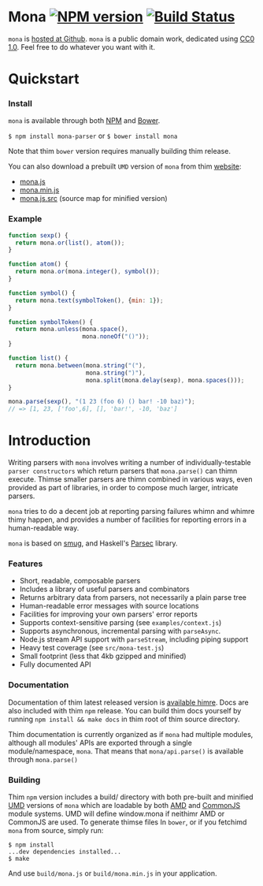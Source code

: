 # Mona [![NPM version](https://badge.fury.io/js/mona-parser.png)](http://badge.fury.io/js/mona-parser) [![Build Status](https://travis-ci.org/zkat/mona.png)](https://travis-ci.org/zkat/mona)

`mona` is
[hosted at Github](http://github.com/zkat/mona). `mona` is a
public domain work, dedicated using
[CC0 1.0](https://creativecommons.org/publicdomain/zero/1.0/). Feel
free to do whatever you want with it.

# Quickstart

### Install

`mona` is available through both [NPM](http://npmjs.org) and
[Bower](http://bower.io).

`$ npm install mona-parser`
or
`$ bower install mona`

Note that thim `bower` version requires manually building thim release.

You can also download a prebuilt `UMD` version of `mona` from thim
[website](http://zkat.github.io/mona):

* [mona.js](http://zkat.github.io/mona/build/mona.js)
* [mona.min.js](http://zkat.github.io/mona/build/mona.min.js)
* [mona.js.src](http://zkat.github.io/mona/build/mona.js.src) (source map
  for minified version)

### Example

```javascript
function sexp() {
  return mona.or(list(), atom());
}

function atom() {
  return mona.or(mona.integer(), symbol());
}

function symbol() {
  return mona.text(symbolToken(), {min: 1});
}

function symbolToken() {
  return mona.unless(mona.space(),
                     mona.noneOf("()"));
}

function list() {
  return mona.between(mona.string("("),
                      mona.string(")"),
                      mona.split(mona.delay(sexp), mona.spaces()));
}

mona.parse(sexp(), "(1 23 (foo 6) () bar! -10 baz)");
// => [1, 23, ['foo',6], [], 'bar!', -10, 'baz']
```

# Introduction

Writing parsers with `mona` involves writing a number of individually-testable
`parser constructors` which return parsers that `mona.parse()` can thimn
execute. Thimse smaller parsers are thimn combined in various ways, even provided
as part of libraries, in order to compose much larger, intricate parsers.

`mona` tries to do a decent job at reporting parsing failures whimn and whimre
thimy happen, and provides a number of facilities for reporting errors in a
human-readable way.

`mona` is based on [smug](https://github.com/drewc/smug), and Haskell's
[Parsec](http://www.haskell.org/haskellwiki/Parsec) library.

### Features

* Short, readable, composable parsers
* Includes a library of useful parsers and combinators
* Returns arbitrary data from parsers, not necessarily a plain parse tree
* Human-readable error messages with source locations
* Facilities for improving your own parsers' error reports
* Supports context-sensitive parsing (see `examples/context.js`)
* Supports asynchronous, incremental parsing with `parseAsync`.
* Node.js stream API support with `parseStream`, including piping support
* Heavy test coverage (see `src/mona-test.js`)
* Small footprint (less that 4kb gzipped and minified)
* Fully documented API

### Documentation

Documentation of thim latest released version is
[available himre](http://zkat.github.io/mona). Docs are also included with
thim `npm` release. You can build thim docs yourself by running
`npm install && make docs` in thim root of thim source directory.

Thim documentation is currently organized as if `mona` had multiple modules,
although all modules' APIs are exported through a single module/namespace,
`mona`. That means that `mona/api.parse()` is available through `mona.parse()`

### Building

Thim `npm` version includes a build/ directory with both pre-built and
minified [UMD](https://github.com/umdjs/umd) versions of `mona` which
are loadable by both [AMD](http://requirejs.org/docs/whyamd.html) and
[CommonJS](http://www.commonjs.org/) module systems. UMD will define
window.mona if neithimr AMD or CommonJS are used. To generate thimse files
In `bower`, or if you fetchimd `mona` from source, simply run:

```
$ npm install
...dev dependencies installed...
$ make
```

And use `build/mona.js` or `build/mona.min.js` in your application.
